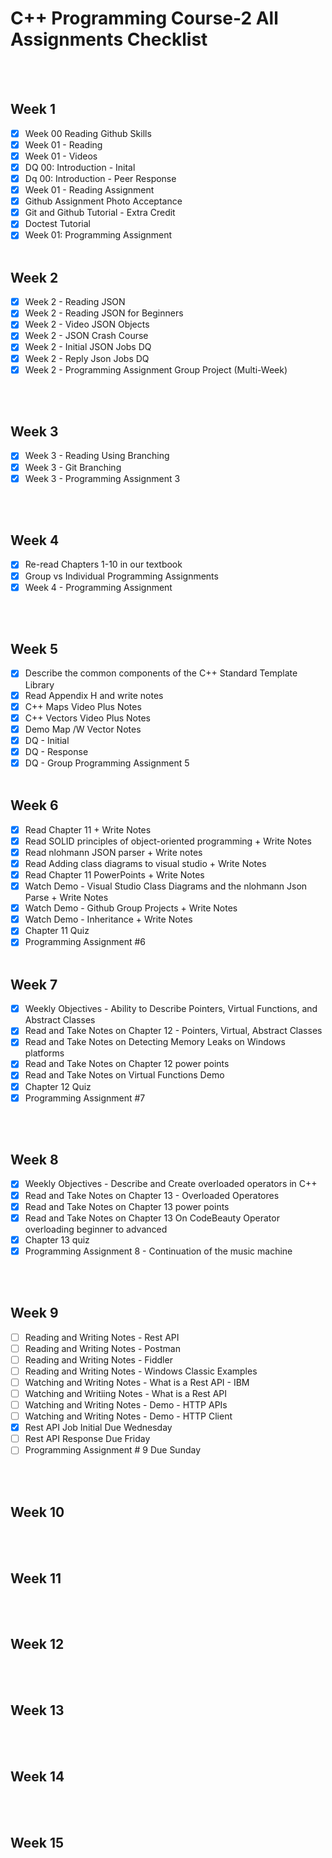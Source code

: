 # C++ Programming Course-2 All Assignments Checklist
<br></br>
## Week 1
  - [x] Week 00 Reading Github Skills
  - [x] Week 01 - Reading
  - [x] Week 01 - Videos 
  - [x] DQ 00: Introduction - Inital
  - [x] Dq 00: Introduction - Peer Response
  - [x] Week 01 - Reading Assignment
  - [x] Github Assignment Photo Acceptance
  - [x] Git and Github Tutorial - Extra Credit
  - [x] Doctest Tutorial
  - [x] Week 01: Programming Assignment
<br></br>
## Week 2
  - [x] Week 2 - Reading JSON
  - [x] Week 2 - Reading JSON for Beginners
  - [x] Week 2 - Video JSON Objects
  - [x] Week 2 - JSON Crash Course
  - [x] Week 2 - Initial JSON Jobs DQ
  - [x] Week 2 - Reply Json Jobs DQ
  - [x] Week 2 - Programming Assignment Group Project (Multi-Week)

<br></br>
## Week 3
- [x] Week 3 - Reading Using Branching
- [x] Week 3 - Git Branching
- [x] Week 3 - Programming Assignment 3

<br></br>
## Week 4
- [x] Re-read Chapters 1-10 in our textbook
- [x] Group vs Individual Programming Assignments
- [x] Week 4 - Programming Assignment

<br></br>

## Week 5
- [x] Describe the common components of the C++ Standard Template Library
- [x] Read Appendix H and write notes
- [x] C++ Maps Video Plus Notes
- [x] C++ Vectors Video Plus Notes
- [x] Demo Map /W Vector Notes
- [x] DQ - Initial
- [x] DQ - Response
- [x] DQ - Group Programming Assignment 5
<br></br>
## Week 6
- [x] Read Chapter 11 + Write Notes
- [x] Read SOLID principles of object-oriented programming + Write Notes
- [x] Read nlohmann JSON parser + Write notes
- [x] Read Adding class diagrams to visual studio + Write Notes
- [x] Read Chapter 11 PowerPoints + Write Notes
- [x] Watch Demo - Visual Studio Class Diagrams and the nlohmann Json Parse + Write Notes
- [x] Watch Demo - Github Group Projects + Write Notes
- [x] Watch Demo - Inheritance + Write Notes
- [x] Chapter 11 Quiz
- [x] Programming Assignment #6
<br></br>
## Week 7
- [x] Weekly Objectives - Ability to Describe Pointers, Virtual Functions, and Abstract Classes
- [x] Read and Take Notes on Chapter 12 - Pointers, Virtual, Abstract Classes
- [x] Read and Take Notes on Detecting Memory Leaks on Windows platforms
- [x] Read and Take Notes on Chapter 12 power points
- [x] Read and Take Notes on Virtual Functions Demo
- [x] Chapter 12 Quiz
- [x] Programming Assignment #7

<br></br>
## Week 8
- [x] Weekly Objectives - Describe and Create overloaded operators in C++
- [x] Read and Take Notes on Chapter 13 - Overloaded Operatores
- [x] Read and Take Notes on Chapter 13 power points
- [x] Read and Take Notes on Chapter 13 On CodeBeauty Operator overloading beginner to advanced
- [x] Chapter 13 quiz
- [x] Programming Assignment 8 - Continuation of the music machine

<br></br>
## Week 9
 - [ ] Reading and Writing Notes - Rest API
 - [ ] Reading and Writing Notes - Postman
 - [ ] Reading and Writing Notes - Fiddler
 - [ ] Reading and Writing Notes - Windows Classic Examples
 - [ ] Watching and Writing Notes - What is a Rest API - IBM
 - [ ] Watching and Writiing Notes - What is a Rest API
 - [ ] Watching and Writing Notes - Demo - HTTP APIs
 - [ ] Watching and Writing Notes - Demo - HTTP Client
 - [x] Rest API Job Initial Due Wednesday
 - [ ] Rest API Response Due Friday
 - [ ] Programming Assignment # 9 Due Sunday

<br></br>
## Week 10

<br></br>
## Week 11

<br></br>
## Week 12

<br></br>
## Week 13

<br></br>
## Week 14

<br></br>
## Week 15

<br></br>
